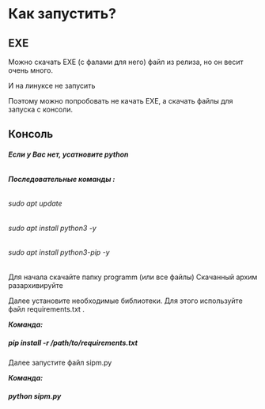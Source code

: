 # Как запустить? #

## EXE ##

Можно скачать EXE (с фалами для него) файл из релиза, но он весит очень много. 

И на линуксе не запусить

Поэтому можно попробовать не качать EXE, а скачать файлы для запуска с консоли.

## Консоль ##

###### ***Если у Вас нет, усатновите python*** 

###### ***Последовательные команды :*** 

###### sudo apt update

###### sudo apt install python3 -y

###### sudo apt install python3-pip -y

Для начала скачайте папку programm (или все файлы) Скачанный архим разархивируйте

Далее установите необходимые библиотеки. Для этого используйте файл requirements.txt .

***Команда:*** 

##### pip install -r /path/to/requirements.txt ############

Далее запустите файл sipm.py

***Команда:*** 

##### python sipm.py ############







